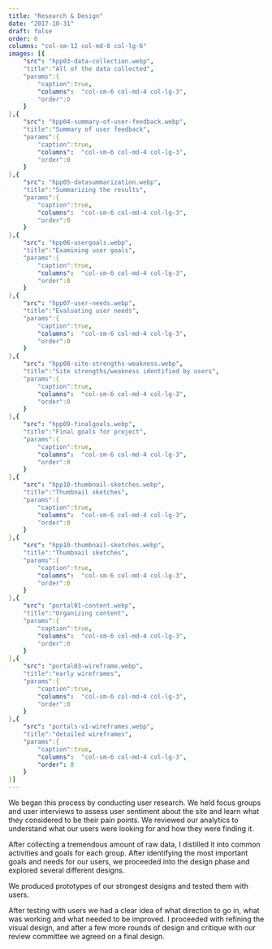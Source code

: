 ```yaml
---
title: "Research & Design"
date: "2017-10-31"
draft: false
order: 0
columns: "col-sm-12 col-md-8 col-lg-6"
images: [{
    "src": "hpp03-data-collection.webp",
    "title":"All of the data collected",
    "params":{
        "caption":true,
        "columns":  "col-sm-6 col-md-4 col-lg-3",
        "order":0
    }
},{
    "src": "hpp04-summary-of-user-feedback.webp",
    "title":"Summary of user feedback",
    "params":{
        "caption":true,
        "columns":  "col-sm-6 col-md-4 col-lg-3",
        "order":0
    }
},{
    "src": "hpp05-datasummarization.webp",
    "title":"Summarizing the results",
    "params":{
        "caption":true,
        "columns":  "col-sm-6 col-md-4 col-lg-3",
        "order":0
    }
},{
    "src": "hpp06-usergoals.webp",
    "title":"Examining user goals",
    "params":{
        "caption":true,
        "columns":  "col-sm-6 col-md-4 col-lg-3",
        "order":0
    }
},{
    "src": "hpp07-user-needs.webp",
    "title":"Evaluating user needs",
    "params":{
        "caption":true,
        "columns":  "col-sm-6 col-md-4 col-lg-3",
        "order":0
    }
},{
    "src": "hpp08-site-strengths-weakness.webp",
    "title":"Site strengths/weakness identified by users",
    "params":{
        "caption":true,
        "columns":  "col-sm-6 col-md-4 col-lg-3",
        "order":0
    }
},{
    "src": "hpp09-finalgoals.webp",
    "title":"Final goals for project",
    "params":{
        "caption":true,
        "columns":  "col-sm-6 col-md-4 col-lg-3",
        "order":0
    }
},{
    "src": "hpp10-thumbnail-sketches.webp",
    "title":"Thumbnail sketches",
    "params":{
        "caption":true,
        "columns":  "col-sm-6 col-md-4 col-lg-3",
        "order":0
    }
},{
    "src": "hpp10-thumbnail-sketches.webp",
    "title":"Thumbnail sketches",
    "params":{
        "caption":true,
        "columns":  "col-sm-6 col-md-4 col-lg-3",
        "order":0
    }
},{
    "src": "portal01-content.webp",
    "title":"Organizing content",
    "params":{
        "caption":true,
        "columns":  "col-sm-6 col-md-4 col-lg-3",
        "order":0
    }
},{
    "src": "portal03-wireframe.webp",
    "title":"early wireframes",
    "params":{
        "caption":true,
        "columns":  "col-sm-6 col-md-4 col-lg-3",
        "order":0
    }
},{
    "src": "portals-v1-wireframes.webp",
    "title":"detailed wireframes",
    "params":{
        "caption":true,
        "columns":  "col-sm-6 col-md-4 col-lg-3",
        "order": 8
    }
}]
---
```

We began this process by conducting user research. We held focus groups and user interviews to assess user sentiment about the site and learn what they considered to be their pain points. We reviewed our analytics to understand what our users were looking for and how they were finding it. 

After collecting a tremendous amount of raw data, I distilled it into common activities and goals for each group. After identifying the most important goals and needs for our users, we proceeded into the design phase and explored several different designs.

We produced prototypes of our strongest designs and tested them with users. 

After testing with users we had a clear idea of what direction to go in, what was working and what needed to be improved. I proceeded with refining the visual design, and after a few more rounds of design and critique with our review committee we agreed on a final design. 

